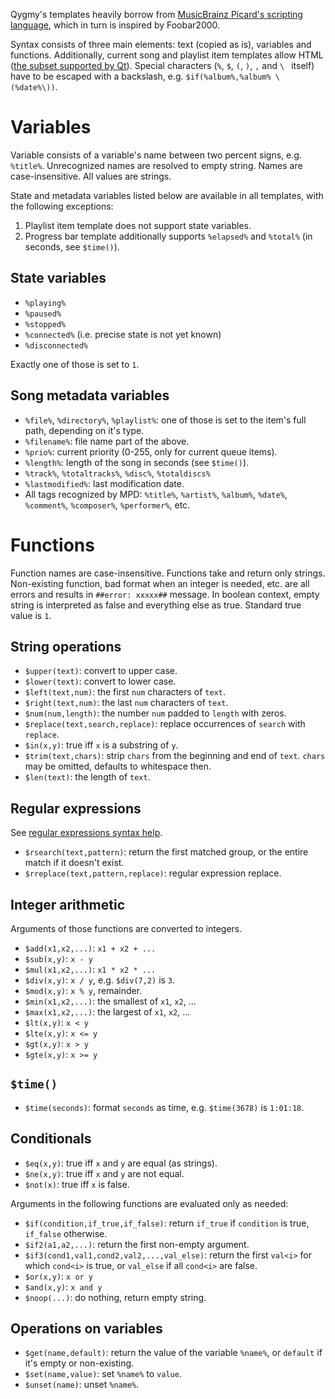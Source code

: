 Qygmy's templates heavily borrow from [MusicBrainz Picard's scripting language][1],
which in turn is inspired by Foobar2000.

[1]: http://musicbrainz.org/doc/MusicBrainz_Picard/Documentation/Scripting

Syntax consists of three main elements: text (copied as is), variables and
functions. Additionally, current song and playlist item templates allow HTML
([the subset supported by Qt][2]). Special characters (`%`, `$`, `(`, `)`, `,`
and `\ ` itself) have to be escaped with a backslash, e.g. `$if(%album%,%album% \(%date%\))`.

[2]: https://qt-project.org/doc/qt-4.8/richtext-html-subset.html


Variables
=========

Variable consists of a variable's name between two percent signs, e.g. `%title%`.
Unrecognized names are resolved to empty string. Names are case-insensitive.
All values are strings.

State and metadata variables listed below are available in all templates, with
the following exceptions:

1. Playlist item template does not support state variables.
2. Progress bar template additionally supports `%elapsed%` and `%total%` (in
seconds, see `$time()`).

State variables
---------------

- `%playing%`
- `%paused%`
- `%stopped%`
- `%connected%` (i.e. precise state is not yet known)
- `%disconnected%`

Exactly one of those is set to `1`.

Song metadata variables
-----------------------

- `%file%`, `%directory%`, `%playlist%`: one of those is set to the item's
    full path, depending on it's type.
- `%filename%`: file name part of the above.
- `%prio%`: current priority (0-255, only for current queue items).
- `%length%`: length of the song in seconds (see `$time()`).
- `%track%`, `%totaltracks%`, `%disc%`, `%totaldiscs%`
- `%lastmodified%`: last modification date.
- All tags recognized by MPD: `%title%`, `%artist%`, `%album%`, `%date%`,
    `%comment%`, `%composer%`, `%performer%`, etc.


Functions
=========

Function names are case-insensitive. Functions take and return only strings.
Non-existing function, bad format when an integer is needed, etc. are all
errors and results in `##error: xxxxx##` message. In boolean context, empty
string is interpreted as false and everything else as true. Standard true
value is `1`.

String operations
-----------------

- `$upper(text)`: convert to upper case.
- `$lower(text)`: convert to lower case.
- `$left(text,num)`: the first `num` characters of `text`.
- `$right(text,num)`: the last `num` characters of `text`.
- `$num(num,length)`: the number `num` padded to `length` with zeros.
- `$replace(text,search,replace)`: replace occurrences of `search` with `replace`.
- `$in(x,y)`: true iff `x` is a substring of `y`.
- `$trim(text,chars)`: strip `chars` from the beginning and end of `text`.
    `chars` may be omitted, defaults to whitespace then.
- `$len(text)`: the length of `text`.

Regular expressions
-------------------

See [regular expressions syntax help][3].

[3]: http://docs.python.org/3/library/re.html#regular-expression-syntax

- `$rsearch(text,pattern)`: return the first matched group, or the entire match
    if it doesn't exist.
- `$rreplace(text,pattern,replace)`: regular expression replace.

Integer arithmetic
------------------

Arguments of those functions are converted to integers.

- `$add(x1,x2,...)`: `x1 + x2 + ...`
- `$sub(x,y)`: `x - y`
- `$mul(x1,x2,...)`: `x1 * x2 * ...`
- `$div(x,y)`: `x / y`, e.g. `$div(7,2)` is `3`.
- `$mod(x,y)`: `x % y`, remainder.
- `$min(x1,x2,...)`: the smallest of `x1`, `x2`, ...
- `$max(x1,x2,...)`: the largest of `x1`, `x2`, ...
- `$lt(x,y)`: `x < y`
- `$lte(x,y)`: `x <= y`
- `$gt(x,y)`: `x > y`
- `$gte(x,y)`: `x >= y`

`$time()`
---------

- `$time(seconds)`: format `seconds` as time, e.g. `$time(3678)` is `1:01:18`.

Conditionals
------------

- `$eq(x,y)`: true iff `x` and `y` are equal (as strings).
- `$ne(x,y)`: true iff `x` and `y` are not equal.
- `$not(x)`: true iff `x` is false.

Arguments in the following functions are evaluated only as needed:

- `$if(condition,if_true,if_false)`: return `if_true` if `condition` is true,
    `if_false` otherwise.
- `$if2(a1,a2,...)`: return the first non-empty argument.
- `$if3(cond1,val1,cond2,val2,...,val_else)`: return the first `val<i>` for
    which `cond<i>` is true, or `val_else` if all `cond<i>` are false.
- `$or(x,y)`: `x or y`
- `$and(x,y)`: `x and y`
- `$noop(...)`: do nothing, return empty string.

Operations on variables
-----------------------

- `$get(name,default)`: return the value of the variable `%name%`, or `default`
    if it's empty or non-existing.
- `$set(name,value)`: set `%name%` to `value`.
- `$unset(name)`: unset `%name%`.
